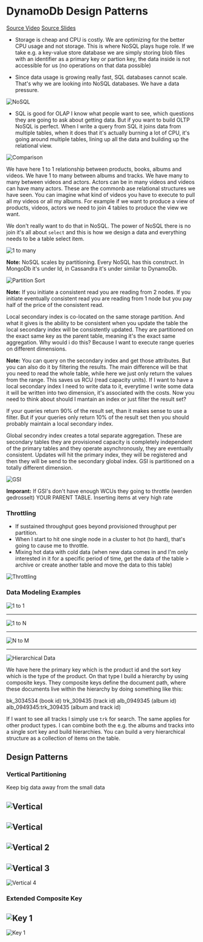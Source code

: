 # DynamoDb Design Patterns

[Source Video](https://www.youtube.com/watch?v=PDQ3jbDyTQ4&feature=youtu.be)
[Source Slides](https://www.slideshare.net/AmazonWebServices/design-patterns-using-amazon-dynamodb)

* Storage is cheap and CPU is costly. We are optimizing for the better CPU usage and not storage. This is where NoSQL plays huge role. If we take e.g. a key-value store database we are simply storing blob files with an identifier as a primary key or partion key, the data inside is not accessible for us (no operations on that data possible)

* Since data usage is growing really fast, SQL databases cannot scale. That's why we are looking into NoSQL databases. We have a data pressure. 

![NoSQL](./images/sql-vs-nosql.png)

* SQL is good for OLAP I know what people want to see, which questions they are going to ask about getting data. But if you want to build OLTP NoSQL is perfect. When I write a query from SQL it joins data from multiple tables, when it does that it's actually burning a lot of CPU, it's going around multiple tables, lining up all the data and building up the relational view. 

![Comparison](./images/1-to-1-releationship.png)

We have here 1 to 1 relationship between products, books, albums and videos. We have 1 to many between albums and tracks. We have many to many between videos and actors. Actors can be in many videos and videos can have many actors. These are the commonb ase relational structures we have seen. You can imagine what kind of videos you have to execute to pull all my videos or all my albums. For example if we want to produce a view of products, videos, actors we need to join 4 tables to produce the view we want.

We don't really want to do that in NoSQL. The power of NoSQL there is no join it's all about `select` and this is how we design a data and everything needs to be a table select item. 

![1 to many](./images/dynamodb-1-to-many.png)

**Note:** NoSQL scales by partitioning. Every NoSQL has this construct. In MongoDb it's under Id, in Cassandra it's under similar to DynamoDb. 

![Partition Sort](./images/dynamodb-partition-sort.png)

**Note:** If you initiate a consistent read you are reading from 2 nodes. If you initiate eventually consistent read you are reading from 1 node but you pay half of the price of the consistent read. 

Local secondary index is co-located on the same storage partition. And what it gives is the ability to be consistent when you update the table the local secondary index will be consistently updated. They are partitioned on the exact same key as the parent table, meaning it's the exact same aggregation. Why would i do this? Because I want to execute range queries on different dimensions. 

**Note:** You can query on the secondary index and get those attributes. But you can also do it by filtering the results. The main difference will be that you need to read the whole table, while here we just only return the values from the range. This saves us RCU (read capacity units). If I want to have a local secondary index I need to write data to it, everytime I write some data it will be written into two dimension, it's associated with the costs. Now you need to think about should I mantain an index or just filter the result set?

If your queries return 90% of the result set, than it makes sense to use a filter. But if your queries only return 10% of the result set then you should probably maintain a local secondary index. 

Global secondry index creates a total separate aggregation. These are secondary tables they are provisioned capacity is completely independent of the primary tables and they operate asynchronously, they are eventually consistent. Updates will hit the primary index, they will be registered and then they will be send to the secondary global index. GSI is partitioned on a totally different dimension. 

![GSI](./images/gsi-throttling.png)

**Imporant:** If GSI's don't have enough WCUs they going to throttle (werden gedrosselt) YOUR PARENT TABLE. Inserting items at very high rate

### Throttling

* If sustained throughput goes beyond provisioned throughput per partition. 
* When I start to hit one single node in a cluster to hot (to hard), that's going to cause me to throttle. 
* Mixing hot data with cold data (when new data comes in and I'm only interested in it for a specific period of time, get the data of the table > archive or create another table and move the data to this table)

![Throttling](./images/dynamodb-throttling.png) 

### Data Modeling Examples

![1 to 1](./images/data-modeling-1to1.png)

---

![1 to N](./images/data-modeling-1toN.png)

---

![N to M](./images/data-modeling-NtoM.png)

---

![Hierarchical Data](./images/data-modeling-hierarchical.png)

We have here the primary key which is the product id and the sort key which is the type of the product. On that type I build a hierarchy by using composite keys. They composite keys define the document path, where these documents live within the hierarchy by doing something like this:

bk_3034534 (book id)
trk_309435 (track id)
alb_0949345 (album id)
alb_0949345:trk_309435 (album and track id)

If I want to see all tracks I simply use `trk` for search. The same applies for other product types. I can combine both the e.g. the albums and tracks into a single sort key and build hierarchies. You can build a very hierarchical structure as a collection of items on the table. 

## Design Patterns

### Vertical Partitioning

Keep big data away from the small data

![Vertical](./images/design-pattern-vertical-partitioning0.png)
---

![Vertical](./images/design-pattern-vertical-partitioning.png)
---

![Vertical 2](./images/design-pattern-vertical-partitioning2.png)
---

![Vertical 3](./images/design-pattern-vertical-partitioning3.png)
---

![Vertical 4](./images/design-pattern-vertical-partitioning4.png)

### Extended Composite Key

![Key 1](./images/design-pattern-composite-key.png)
---

![Key 1](./images/design-pattern-composite-key2.png)

